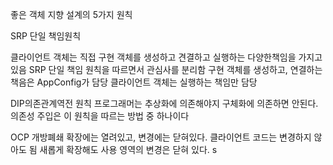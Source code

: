 좋은 객체 지향 설계의 5가지 원칙 

SRP 단일 책임원칙 

클라이언트 객체는 직접 구현 객체를 생성하고 견결하고 실행하는 다양한책임을 가지고 있음
SRP 단일 책임 원칙을 따르면서 관심사를 분리함
구현 객체를 생성하고, 연결하는 책음은 AppConfig가 담당
클라이언트 객체는 실행하는 책임만 담당 


DIP의존관계역전 원칙 
프로그래머는 추상화에 의존해야지 구체화에 의존하면 안된다. 의존성 주입은 이 원칙을 따르는 방법 중 하나이다

OCP 개방폐쇄
확장에는 열려있고, 변경에는 닫혀있다.
클라이언트 코드는 변경하지 않아도 됨 
새롭게 확장해도 사용 영역의 변경은 닫혀 있다.
s